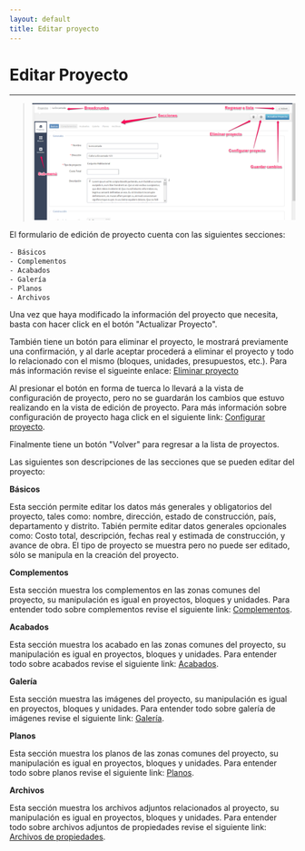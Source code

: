 ```yaml
---
layout: default
title: Editar proyecto
---
```


# Editar Proyecto
---------------------------------------
  
  >![Edición de proyecto](/images/edicionproyecto.png)
  
  El formulario de edición de proyecto cuenta con las siguientes secciones:

	- Básicos
  	- Complementos
  	- Acabados
  	- Galería
  	- Planos
  	- Archivos

  Una vez que haya modificado la información del proyecto que necesita, basta con hacer click en el botón "Actualizar Proyecto".

  También tiene un botón para eliminar el proyecto, le mostrará previamente una confirmación, y al darle aceptar procederá a eliminar el proyecto y todo lo relacionado con el mismo (bloques, unidades, presupuestos, etc.). Para más información revise el sigueinte enlace: [Eliminar proyecto](eliminarproyecto.html)

  Al presionar el botón en forma de tuerca lo llevará a la vista de configuración de proyecto, pero no se guardarán los cambios que estuvo realizando en la vista de edición de proyecto. Para más información sobre configuración de proyecto haga click en el siguiente link: [Configurar proyecto](configurarproyecto.html).

  Finalmente tiene un botón "Volver" para regresar a la lista de proyectos.

  Las siguientes son descripciones de las secciones que se pueden editar del proyecto:

  **Básicos**

  Esta sección permite editar los datos más generales y obligatorios del proyecto, tales como: nombre, dirección, estado de construcción, país, departamento y distrito. Tabién permite editar datos generales opcionales como: Costo total, descripción, fechas real y estimada de construcción, y avance de obra. El tipo de proyecto se muestra pero no puede ser editado, sólo se manipula en la creación del proyecto.

  **Complementos**

  Esta sección muestra los complementos en las zonas comunes del proyecto, su manipulación es igual en proyectos, bloques y unidades. Para entender todo sobre complementos revise el siguiente link: [Complementos](complementos.html).

  **Acabados**
  
  Esta sección muestra los acabado en las zonas comunes del proyecto, su manipulación es igual en proyectos, bloques y unidades. Para entender todo sobre acabados revise el siguiente link: [Acabados](acabados.html).

  **Galería**

  Esta sección muestra las imágenes del proyecto, su manipulación es igual en proyectos, bloques y unidades. Para entender todo sobre galería de imágenes revise el siguiente link: [Galería](galeria.html).  

  **Planos**

  Esta sección muestra los planos de las zonas comunes del proyecto, su manipulación es igual en proyectos, bloques y unidades. Para entender todo sobre planos revise el siguiente link: [Planos](planos.html).

  **Archivos**

  Esta sección muestra los archivos adjuntos relacionados al proyecto, su manipulación es igual en proyectos, bloques y unidades. Para entender todo sobre archivos adjuntos de propiedades revise el siguiente link: [Archivos de propiedades](archivospropiedades.html).

